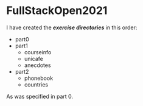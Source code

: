 # FullStackOpen2021

I have created the ***exercise directories*** in this order:

- part0
- part1
  - courseinfo
  - unicafe
  - anecdotes
 - part2
   - phonebook
   - countries
  
As was specified in part 0. 
